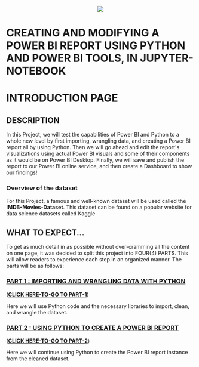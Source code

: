 <p align="center">
  <img src="https://github.com/deepakm925/Power-BI/blob/main/When-Python-meets-Power-BI/resources/banner-3.png"/>

  # CREATING AND MODIFYING A POWER BI REPORT USING PYTHON AND POWER BI TOOLS, IN JUPYTER-NOTEBOOK
  # INTRODUCTION PAGE


## DESCRIPTION
In this Project, we will test the capabilities of Power BI and Python to a whole new level by first importing, wrangling data, and creating a Power BI report all by using Python. Then we will go ahead and edit the report's visualizations using actual Power BI visuals and some of their components as it would be on Power BI Desktop. Finally, we will save and publish the report to our Power BI online service, and then create a Dashboard to show our findings!

### Overview of the dataset
For this Project, a famous and well-known dataset will be used called the **IMDB-Movies-Dataset**. This dataset can be found on a popular website for data science datasets called Kaggle

## WHAT TO EXPECT...
To get as much detail in as possible without over-cramming all the content on one page, it was decided to split this project into FOUR(4) PARTS. This will allow readers to experience each step in an organized manner. The parts will be as follows:

### <ins> PART 1 : IMPORTING AND WRANGLING DATA WITH PYTHON </ins> 
(**[CLICK HERE-TO-GO TO PART-1](https://github.com/deepakm925/Power-BI/tree/main/When-Python-meets-Power-BI/Creating-and-Modifying-a-Power-BI-report-within-Jupyter-Notebook/PART-1-Importing-and-Wrangling-data-with-Python)**)

Here we will use Python code and the necessary libraries to import, clean, and wrangle the dataset. 

### <ins> PART 2 : USING PYTHON TO CREATE A POWER BI REPORT </ins> 
(**[CLICK HERE-TO-GO TO PART-2](https://github.com/deepakm925/Power-BI/tree/main/When-Python-meets-Power-BI/Creating-and-Modifying-a-Power-BI-report-within-Jupyter-Notebook/PART-2-Using-Python-to-Create-a-Power-BI-Report)**)

Here we will continue using Python to create the Power BI report instance from the cleaned dataset. 

